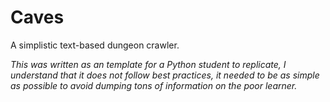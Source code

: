 # Caves

A simplistic text-based dungeon crawler.

*This was written as an template for a Python student to replicate,
I understand that it does not follow best practices, it needed to
be as simple as possible to avoid dumping tons of information on
the poor learner.*
